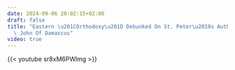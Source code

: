 ```yaml
---
date: 2024-09-06 20:02:15+02:00
draft: false
title: "Eastern \u201COrthodoxy\u201D Debunked On St. Peter\u2019s Authority By St.\
  \ John Of Damascus"
video: true
---
```



{{< youtube sr8xM6PWlmg >}}
